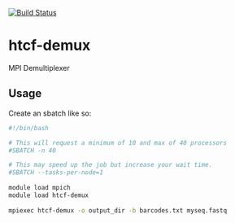 [![Build Status](https://travis-ci.org/cgssb/htcf-demux.svg?branch=master)](https://travis-ci.org/cgssb/htcf-demux)

# htcf-demux
MPI Demultiplexer 

## Usage

Create an sbatch like so:

```bash
#!/bin/bash

# This will request a minimum of 10 and max of 40 processors
#SBATCH -n 40

# This may speed up the job but increase your wait time.
#SBATCH --tasks-per-node=1  
 
module load mpich
module load htcf-demux
  
mpiexec htcf-demux -o output_dir -b barcodes.txt myseq.fastq
```

